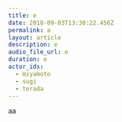 ```yaml
---
title: e
date: 2018-09-03T13:30:22.456Z
permalink: a
layout: article
description: e
audio_file_url: e
duration: e
actor_ids:
  - miyamoto
  - sugi
  - terada
---
```

aa
